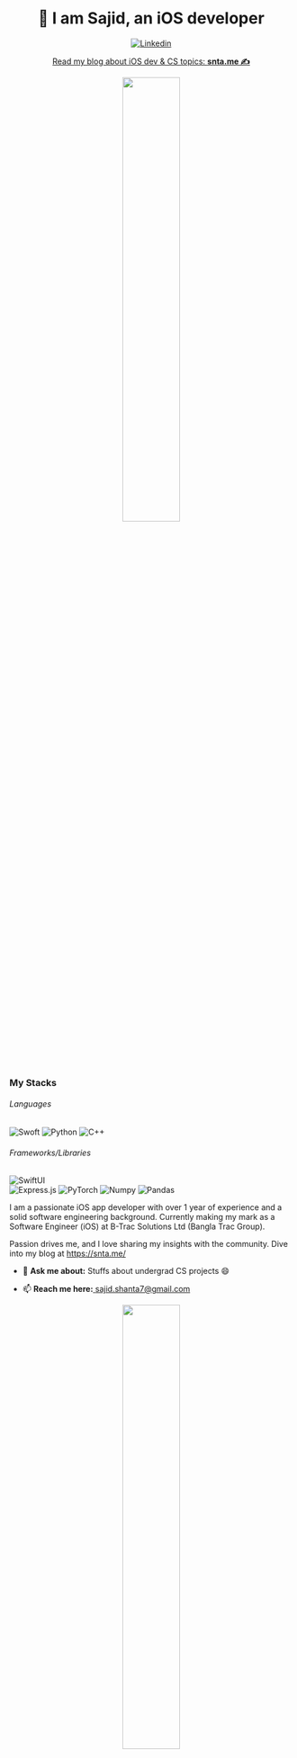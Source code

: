 
<h1 align="center"> 👋 I am Sajid, an iOS developer</h2>

<p align="center">
<a href="https://www.linkedin.com/in/sajidshanta/" target="_blank"><img alt="Linkedin" src="https://img.shields.io/badge/linkedin-%230077B5.svg?&style=for-the-badge&logo=linkedin&logoColor=white"></a>
<a href="https://www.hackerrank.com/sajid_shanta07" target="_blank">
</p>
<p align="center">Read my blog about iOS dev & CS topics: <a href="https://snta.me/" target="_blank"><b>snta.me ✍</b></a></p>

<p align="center">
<img src="https://github-readme-streak-stats.herokuapp.com/?user=SajidHShanta&hide_border=false&theme=react" width="45%"/>
</p>

### My Stacks
###### Languages
<p>
<img alt="Swoft" src="https://img.shields.io/badge/Swift-FA7343?style=flat-square&logo=swift&logoColor=white" />
<img alt="Python" src="https://img.shields.io/badge/Python-3776AB.svg?&style=flat-square&logo=python&logoColor=white" />
<img alt="C++" src="https://img.shields.io/badge/C++-00599C.svg?&style=flat-square&logo=c%2B%2B&logoColor=white" />
</p>

  

###### Frameworks/Libraries
<p>
<img alt="SwiftUI" src="https://img.shields.io/badge/SwiftUI-00599C.svg?&style=flat-square&logo=Swift&logoColor=white" />
<br>
<img alt="Express.js" src="https://img.shields.io/badge/Express.js-339933.svg?&style=flat-square&logo=Node.js&logoColor=white" />
<img alt = "PyTorch" src = "https://img.shields.io/badge/PyTorch-EE4C2C.svg?&style=flat-square&logo=PyTorch&logoColor=white" />
<img alt="Numpy" src="https://img.shields.io/badge/Numpy-013243.svg?&style=flat-square&logo=Numpy&logoColor=white" />
<img alt="Pandas" src="https://img.shields.io/badge/Pandas-150458.svg?&style=flat-square&logo=Pandas&logoColor=white" />
</p>


I am a passionate iOS app developer with over 1 year of experience and a solid software engineering background. Currently making my mark as a Software Engineer (iOS) at B-Trac Solutions Ltd (Bangla Trac Group).

Passion drives me, and I love sharing my insights with the community. Dive into my blog at https://snta.me/ 

- 💬 <b>Ask me about:</b> Stuffs about undergrad CS projects 😄

- 📫 <b>Reach me here:</b><a href="mailto:sajid.shanta7@gmail.com" target="_blank">  sajid.shanta7@gmail.com</a>

<p align="center">
  <img src="https://github-readme-stats-sigma-five.vercel.app/api?username=SajidHShanta&count_private=true&show_icons=true&hide=issues&theme=react" width="45%"/>
</p>


<h2 align="center">Happy Coding!</h2>
